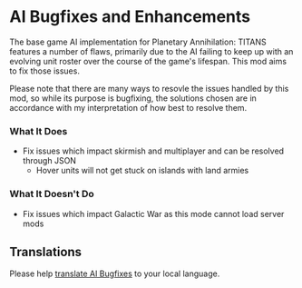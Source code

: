 # AI Bugfixes and Enhancements

The base game AI implementation for Planetary Annihilation: TITANS features a number of flaws, primarily due to the AI failing to keep up with an evolving unit roster over the course of the game's lifespan. This mod aims to fix those issues.

Please note that there are many ways to resovle the issues handled by this mod, so while its purpose is bugfixing, the solutions chosen are in accordance with my interpretation of how best to resolve them.

### What It Does

- Fix issues which impact skirmish and multiplayer and can be resolved through JSON
  - Hover units will not get stuck on islands with land armies

### What It Doesn't Do

- Fix issues which impact Galactic War as this mode cannot load server mods

## Translations

Please help [translate AI Bugfixes](https://poeditor.com/join/project/wHanBb08ma) to your local language.
